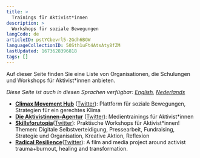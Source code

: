 ```yaml
---
title: >
  Trainings für Aktivist*innen
description: >
  Workshops für soziale Bewegungen
langCode: de
articleID: pstYCbevrl5-2Gdh6BGW
languageCollectionID: 50Sth1uFt4AtsAty8fZM
lastUpdated: 1673628396818
tags: []
---
```


Auf dieser Seite finden Sie eine Liste von Organisationen, die Schulungen und Workshops für Aktivist\*innen anbieten.

_Diese Seite ist auch in diesen Sprachen verfügbar:_ [_English_](/trainings)_,_ [_Nederlands_](/nl/trainings)

-   [**Climax Movement Hub**](https://klimax.online) ([Twitter](https://twitter.com/movement_hub)): Plattform für soziale Bewegungen, Strategien für ein gerechtes Klima
-   [**Die Aktivistinnen-Agentur**](https://www.aktivistinnen-agentur.de) ([Twitter](https://twitter.com/hartaberlinks)): Medientrainings für Aktivist\*innen
-   [**Skillsforutopia**](https://skillsforutopia.org)([Twitter](https://twitter.com/skillsforutopia)): Praktische Workshops für Aktivist\*innen! Themen: Digitale Selbstverteidigung, Pressearbeit, Fundraising, Strategie und Organisation, Kreative Aktion, Reflexion
-   [**Radical Resilience**](https://radicalresilience.noblogs.org)([Twitter](https://twitter.com/radresfilm)): A film and media project around activist trauma+burnout, healing and transformation.